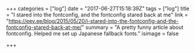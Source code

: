 +++
categories = ["log"]
date = "2017-06-27T15:18:39Z"
tags = ["log"]
title = "I stared into the fontconfig, and the fontconfig stared back at me"
link = "https://eev.ee/blog/2015/05/20/i-stared-into-the-fontconfig-and-the-fontconfig-stared-back-at-me/"
summary = "A pretty funny article about fontconfig. Helped me set up Japanese fallback fonts."
isimage = false

+++

